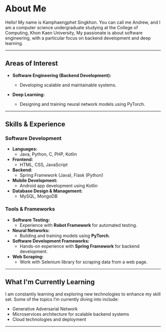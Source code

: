 # About Me

Hello! My name is Kamphaengphet Singkhon. You can call me Andrew, and I am a computer science undergraduate studying at the College of Computing, Khon Kaen University, My passionate is about software engineering, with a particular focus on backend development and deep learning.

---

## Areas of Interest
- **Software Engineering (Backend Development):**
  - Developing scalable and maintainable systems.

- **Deep Learning:**
  - Designing and training neural network models using PyTorch.

---
## Skills & Experience

### Software Development
- **Languages:**
  - Java, Python, C, PHP, Kotlin
- **Frontend:**
  - HTML, CSS, JavaScript
- **Backend:**
  - Spring Framework (Java), Flask (Python)
- **Mobile Development:**
  - Android app development using Kotlin
- **Database Design & Management:**
  - MySQL, MongoDB 

### Tools & Frameworks
- **Software Testing:**
  - Experience with **Robot Framework** for automated testing.
- **Neural Networks:**
  - Building and training models using **PyTorch**.
- **Software Development Frameworks:**
  - Hands-on experience with **Spring Framework** for backend development.
- **Web Scraping:**
  - Work with Selenium library for scraping data from a web page.

---

## What I'm Currently Learning
I am constantly learning and exploring new technologies to enhance my skill set. Some of the topics I’m currently diving into include:
- Generative Adversarial Network
- Microservices architecture for scalable backend systems
- Cloud technologies and deployment

---
